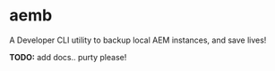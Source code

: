 # aemb
A Developer CLI utility to backup local AEM instances, and save lives!

**TODO:** add docs.. purty please!
